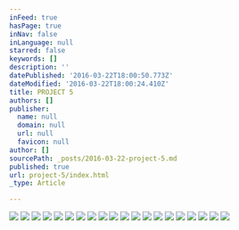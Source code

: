 ```yaml
---
inFeed: true
hasPage: true
inNav: false
inLanguage: null
starred: false
keywords: []
description: ''
datePublished: '2016-03-22T18:00:50.773Z'
dateModified: '2016-03-22T18:00:24.410Z'
title: PROJECT 5
authors: []
publisher:
  name: null
  domain: null
  url: null
  favicon: null
author: []
sourcePath: _posts/2016-03-22-project-5.md
published: true
url: project-5/index.html
_type: Article

---
```

![](https://the-grid-user-content.s3-us-west-2.amazonaws.com/c125d87b-b0e9-4566-8e43-1687daff02a4.jpg)
![](https://the-grid-user-content.s3-us-west-2.amazonaws.com/e725a7ad-f189-4c45-ad02-95c175b2b05f.jpg)
![](https://the-grid-user-content.s3-us-west-2.amazonaws.com/8ac5799b-ed51-4361-bb48-d81dddcf2657.jpg)
![](https://the-grid-user-content.s3-us-west-2.amazonaws.com/cd0419b3-d56e-4f78-8236-63b1fe59b7c1.jpg)
![](https://the-grid-user-content.s3-us-west-2.amazonaws.com/7165f647-45eb-4d5f-87f8-cec196d79c3c.jpg)
![](https://the-grid-user-content.s3-us-west-2.amazonaws.com/3492a61c-3f47-4d4e-be9a-39ea1e2b187c.jpg)
![](https://the-grid-user-content.s3-us-west-2.amazonaws.com/f82fe122-8b06-4f4a-80f2-0cf545cdafbb.jpg)
![](https://the-grid-user-content.s3-us-west-2.amazonaws.com/154653d7-bba3-4d88-905d-0cf1e1b27f2d.jpg)
![](https://the-grid-user-content.s3-us-west-2.amazonaws.com/43f413a3-dc0e-4056-a712-6644ce79925b.jpg)
![](https://the-grid-user-content.s3-us-west-2.amazonaws.com/9d5caee0-5075-4a66-812c-c10a5a45ef45.jpg)
![](https://the-grid-user-content.s3-us-west-2.amazonaws.com/a068578a-cd63-477e-b4ce-b91607414def.jpg)
![](https://the-grid-user-content.s3-us-west-2.amazonaws.com/35db63c5-3455-4874-9586-9d542d14684c.jpg)
![](https://the-grid-user-content.s3-us-west-2.amazonaws.com/dbd53dc0-8b88-4b31-a1f9-35bec2eff5e2.jpg)
![](https://the-grid-user-content.s3-us-west-2.amazonaws.com/648bb68d-ce8d-494f-995f-ae8be4b4e5bc.jpg)
![](https://the-grid-user-content.s3-us-west-2.amazonaws.com/846ab7de-8683-4df7-924d-616093cba665.jpg)
![](https://the-grid-user-content.s3-us-west-2.amazonaws.com/cc42a8f0-392d-4b70-9419-3941a15826d2.jpg)
![](https://the-grid-user-content.s3-us-west-2.amazonaws.com/cdc583a0-3854-45f4-8299-5fc89d467381.jpg)
![](https://the-grid-user-content.s3-us-west-2.amazonaws.com/10f977af-4e02-40c3-8514-625fa2f21c78.jpg)
![](https://the-grid-user-content.s3-us-west-2.amazonaws.com/f6c77356-6d31-45e2-890b-1da2751980ec.jpg)
![](https://the-grid-user-content.s3-us-west-2.amazonaws.com/bcf43a43-a634-4323-be95-fa6c31ab01b4.jpg)